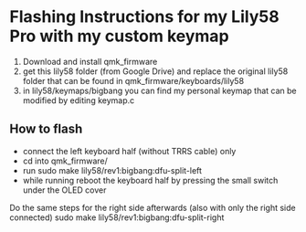 # Flashing Instructions for my Lily58 Pro with my custom keymap
1. Download and install qmk_firmware
2. get this lily58 folder (from Google Drive) and replace the original lily58 folder that can be found in qmk_firmware/keyboards/lily58
3. in lily58/keymaps/bigbang you can find my personal keymap that can be modified by editing keymap.c

## How to flash
- connect the left keyboard half (without TRRS cable) only
- cd into qmk_firmware/
- run
    sudo make lily58/rev1:bigbang:dfu-split-left
- while running reboot the keyboard half by pressing the small switch under the OLED cover

Do the same steps for the right side afterwards (also with only the right side connected)
    sudo make lily58/rev1:bigbang:dfu-split-right

